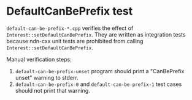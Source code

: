 # DefaultCanBePrefix test

`default-can-be-prefix-*.cpp` verifies the effect of `Interest::setDefaultCanBePrefix`.
They are written as integration tests because ndn-cxx unit tests are prohibited from calling `Interest::setDefaultCanBePrefix`.

Manual verification steps:

1. `default-can-be-prefix-unset` program should print a "CanBePrefix unset" warning to stderr.
2. `default-can-be-prefix-0` and `default-can-be-prefix-1` test cases should not print that warning.

